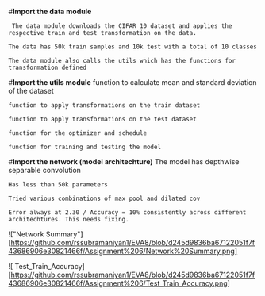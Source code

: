 #**Import the data module**

     The data module downloads the CIFAR 10 dataset and applies the respective train and test transformation on the data.

    The data has 50k train samples and 10k test with a total of 10 classes

    The data module also calls the utils which has the functions for transformation defined

#**Import the utils module**
    function to calculate mean and standard deviation of the dataset

    function to apply transformations on the train dataset

    function to apply transformations on the test dataset

    function for the optimizer and schedule

    function for training and testing the model

#**Import the network (model architechture)**
    The model has depthwise separable convolution

    Has less than 50k parameters

    Tried various combinations of max pool and dilated cov

    Error always at 2.30 / Accuracy = 10% consistently across different architechtures. This needs fixing.
    
 !["Network Summary"][https://github.com/rssubramaniyan1/EVA8/blob/d245d9836ba67122051f7f43686906e30821466f/Assignment%206/Network%20Summary.png]
 
 ![ Test_Train_Accuracy][https://github.com/rssubramaniyan1/EVA8/blob/d245d9836ba67122051f7f43686906e30821466f/Assignment%206/Test_Train_Accuracy.png]
 
 

